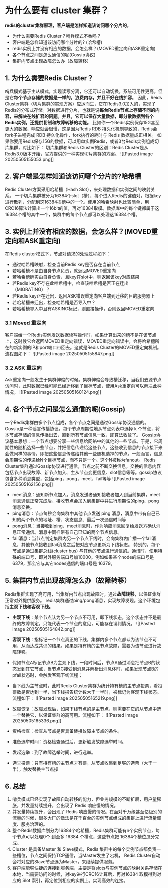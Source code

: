 # 为什么要有 cluster 集群？
**redis的cluster集群原理，客户端是怎样知道该访问哪个分片的**。
- 为什么需要Redis Cluster？哨兵模式不香吗？
- 客户端是怎样知道该访问哪个分片的? (哈希槽)
- redis实例上并没有相应的数据，会怎么样？(MOVED重定向和ASK重定向)
- 各个节点之间是怎么通信的呢(Gossip协议)
- 集群内节点出现故障怎么办（故障转移）
## 1. 为什么需要Redis Cluster？
哨兵模式基于主从模式，实现读写分离，它还可以自动切换，系统可用性更高。但是它**每个节点存储的数据是一样的，浪费内存，并且不好在线扩容**。
因此，Reids Cluster集群（切片集群的实现方案）应运而生，它在Redis3.0加入的，实现了Redis的分布式存储。对数据进行分片，也就是说**每台Redis节点上存储不同的内容，来解决在线扩容的问题。并且，它可以保存大量数据，即分散数据到各个Redis实例，还提供复制和故障转移的功能。**
比如你一个Redis实例保存15G甚至更大的数据，响应就会很慢，这是因为Redis RDB 持久化机制导致的，Redis会fork子进程完成 RDB 持久化操作，fork执行的耗时与 Redis 数据量成正相关。
如果你要用Redis保存15G的数据，可以用单实例Redis，或者3台Redis实例组成切片集群，对比如下：
切片集群和Redis Cluster的区别：Redis Cluster是从Redis3.0版本开始，官方提供的一种实现切片集群的方案。
![[Pasted image 20250505155053.png]]
## 2. 客户端是怎样知道该访问哪个分片的?哈希槽
Redis Cluster方案采用哈希槽（Hash Slot），来处理数据和实例之间的映射关系。
一个切片集群被分为16384个slot（槽），每个进入Redis的键值对，根据key进行散列，分配到这16384插槽中的一个。使用的哈希映射也比较简单，用CRC16算法计算出一个16bit的值，再对16384取模。数据库中的每个键都属于这16384个槽的其中一个，集群中的每个节点都可以处理这16384个槽。
## 3. 实例上并没有相应的数据，会怎么样？(MOVED重定向和ASK重定向)
在Redis cluster模式下，节点对请求的处理过程如下：
- 通过哈希槽映射，检查当前Redis key是否存在当前节点
- 若哈希槽不是由自身节点负责，就返回MOVED重定向
- 若哈希槽确实由自身负责，且key在slot中，则返回该key对应结果
- 若Redis key不存在此哈希槽中，检查该哈希槽是否正在迁出（MIGRATING）？
- 若Redis key正在迁出，返回ASK错误重定向客户端到迁移的目的服务器上
- 若哈希槽未迁出，检查哈希槽是否导入中？
- 若哈希槽导入中且有ASKING标记，则直接操作，否则返回MOVED重定向
### 3.1 Moved 重定向
客户端给一个Redis实例发送数据读写操作时，如果计算出来的槽不是在该节点上，这时候它会返回MOVED重定向错误，MOVED重定向错误中，会将哈希槽所在的新实例的IP和port端口带回去。这就是Redis Cluster的MOVED重定向机制。流程图如下：
![[Pasted image 20250505155847.png]]
### 3.2 ASK 重定向
Ask重定向一般发生于集群伸缩的时候。集群伸缩会导致槽迁移，当我们去源节点访问时，此时数据已经可能已经迁移到了目标节点，使用Ask重定向可以解决此种情况。
![[Pasted image 20250505160124.png]]
## 4. 各个节点之间是怎么通信的呢(Gossip)
一个Redis集群由多个节点组成，各个节点之间是通过Gossip协议通信的。Gossip是一种谣言传播协议，每个节点周期性地从节点列表中选择 k 个节点，将本节点存储的信息传播出去，直到所有节点信息一致，即算法收敛了。
Gossip协议基本思想：一个节点想要分享一些信息给网络中的其他的一些节点。于是，它周期性的随机选择一些节点，并把信息传递给这些节点。这些收到信息的节点接下来会做同样的事情，即把这些信息传递给其他一些随机选择的节点。一般而言，信息会周期性的传递给N个目标节点，而不只是一个。这个N被称为fanout。
Redis Cluster集群通过Gossip协议进行通信，节点之前不断交换信息，交换的信息内容包括节点出现故障、新节点加入、主从节点变更信息、slot信息等等。gossip协议包含多种消息类型，包括ping，pong，meet，fail等等
![[Pasted image 20250505162156.png]]
- meet消息：通知新节点加入。消息发送者通知接收者加入到当前集群，meet消息通信正常完成后，接收节点会加入到集群中并进行周期性的ping、pong消息交换。
- ping消息：节点每秒会向集群中其他节点发送 ping 消息，消息中带有自己已知的两个节点的地址、槽、状态信息、最后一次通信时间等
- pong消息：当接收到ping、meet消息时，作为响应消息回复给发送方确认消息正常通信。消息中同样带有自己已知的两个节点信息。
- fail消息：当节点判定集群内另一个节点下线时，会向集群内广播一个fail消息，其他节点接收到fail消息之后把对应节点更新为下线状态。
特别的，每个节点是通过集群总线(cluster bus) 与其他的节点进行通信的。通讯时，使用特殊的端口号，即对外服务端口号加10000。例如如果某个node的端口号是6379，那么它与其它nodes通信的端口号是 16379。
## 5. 集群内节点出现故障怎么办（故障转移）
Redis集群实现了高可用，当集群内节点出现故障时，通过**故障转移**，以保证集群正常对外提供服务。
redis集群通过ping/pong消息，实现故障发现。这个环境包括**主观下线和客观下线。**
- **主观下线**：某个节点认为另一个节点不可用，即下线状态，这个状态并不是最终的故障判定，只能代表一个节点的意见，可能存在误判情况。
![[Pasted image 20250505164842.png]]
- **客观下线**：指标记一个节点真正的下线，集群内多个节点都认为该节点不可用，从而达成共识的结果。如果是持有槽的主节点故障，需要为该节点进行故障转移。

- 假如节点A标记节点B为主观下线，一段时间后，节点A通过消息把节点B的状态发到其它节点，当节点C接受到消息并解析出消息体时，如果发现节点B的pfail状态时，会触发客观下线流程；
- 当下线为主节点时，此时Redis Cluster集群为统计持有槽的主节点投票，看投票数是否达到一半，当下线报告统计数大于一半时，被标记为客观下线状态。
流程如下：
![[Pasted image 20250505165219.png]]
- 故障恢复：故障发现后，如果下线节点的是主节点，则需要在它的从节点中选一个替换它，以保证集群的高可用。流程如下：
![[Pasted image 20250505165336.png]]
- 资格检查：检查从节点是否具备替换故障主节点的条件。
- 准备选举时间：资格检查通过后，更新触发故障选举时间。
- 发起选举：到了故障选举时间，进行选举。
- 选举投票：只有持有槽的主节点才有票，从节点收集到足够的选票（大于一半），触发替换主节点操
## 6. 总结
1. 哨兵模式已经实现了故障自动转移的能力，但业务规模的不断扩展，用户量膨胀，并发量持续提升，会出现了 Redis 响应慢的情况。
2. 并发量持续提升，会出现了 Redis 响应慢的情况。在面对千万级甚至亿级别的流量的时候，很多大厂的做法是在千百台的实例节点组成的集群上进行流量调度、服务治理的。
3. 整个Redis数据库划分为16384个哈希槽，Redis集群可能有n个实例节点，每个节点可以处理0个 到至多 16384 个槽点，这些节点把 16384个槽位瓜分完成。
4. Cluster 是具备Master 和 Slave模式，Redis 集群中的每个实例节点都负责一些槽位，节点之间保持TCP通信，当Master发生了宕机， Redis Cluster自动会将对应的Slave节点选为Master，来继续提供服务。
5. 客户端能够快捷的连接到服务端，主要是将slots与实例节点的映射关系存储在本地，当需要访问的时候，对key进行CRC16计算后，再对16384 取模得到对应的 Slot 索引，再定位到相应的实例上。实现高效的连接。
